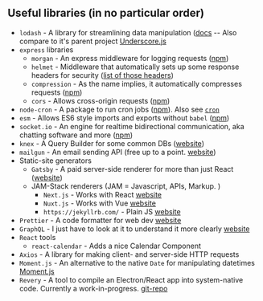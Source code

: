 ## Useful libraries (in no particular order)

<!--
Tags for self-documentation:
js, html, css, data, express-server, js-versions, general-dev, db,
auth, security, debug, react, vue, static-site
 -->

* `lodash` - A library for streamlining data manipulation ([docs](https://lodash.com/docs) -- Also compare to it's parent project [Underscore.js](https://underscorejs.org/) <!-- js, data -->
* `express` libraries
    * `morgan` - An express middleware for logging requests ([npm](https://www.npmjs.com/package/morgan)) <!-- js, express-server, debug -->
    * `helmet` - Middleware that automatically sets up some response headers for security ([list of those headers](https://www.npmjs.com/package/helmet#how-it-works)) <!-- js, express-server, security -->
    * `compression` - As the name implies, it automatically compresses requests ([npm](https://www.npmjs.com/package/compression)) <!-- js, express-server, data -->
    * `cors` - Allows cross-origin requests ([npm](https://www.npmjs.com/package/cors)) <!-- js, express-server, security -->
* `node-cron` - A package to run cron jobs ([npm](https://www.npmjs.com/package/node-cron)). Also see [`cron`](https://www.npmjs.com/package/cron) <!-- js, general-dev -->
* `esm` - Allows ES6 style imports and exports without `babel` ([npm](https://www.npmjs.com/package/esm)) <!-- js, js-versions -->
* `socket.io` - An engine for realtime bidirectional communication, aka chatting software and more ([npm](https://www.npmjs.com/package/socket.io)) <!-- js, general-dev -->
* `knex` - A Query Builder for some common DBs ([website](http://knexjs.org/)) <!-- js, data, db -->
* `mailgun` - An email sending API (free up to a point. [website](https://www.mailgun.com/)) <!-- js, general-dev -->
* Static-site generators
    * `Gatsby` - A paid server-side renderer for more than just React ([website](https://www.gatsbyjs.org/)) <!-- js, static-site, react, vue -->
    * JAM-Stack renderers (JAM = Javascript, APIs, Markup. )
        * `Next.js` - Works with React [website](https://nextjs.org/) <!-- js, static-site, react -->
        * `Nuxt.js` - Works with Vue [website](https://nuxtjs.org/) <!-- js, static-site, vue -->
        * `https://jekyllrb.com/` - Plain JS [website](https://jekyllrb.com/) <!-- js, static-site, html -->
* `Prettier` - A code formatter for web dev [website](https://prettier.io/) <!-- general-dev -->
* `GraphQL` - I just have to look at it to understand it more clearly [website](https://graphql.org/) <!-- data, db -->
* `React` tools
    * `react-calendar` - Adds a nice Calendar Component <!-- js, react -->
* `Axios` - A library for making client- and server-side HTTP requests <!-- js -->
* `Moment.js` - An alternative to the native `Date` for manipulating datetimes [Moment.js](https://momentjs.com/)
* `Revery` - A tool to compile an Electron/React app into system-native code. Currently a work-in-progress. [git-repo](https://github.com/revery-ui/revery/blob/master/README.md)